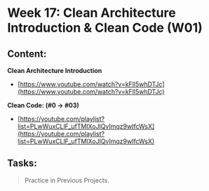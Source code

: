 # Week 17: Clean Architecture Introduction & Clean Code (W01)

## Content:

**Clean Architecture Introduction**

- [https://www.youtube.com/watch?v=kFll5whDTJc](https://www.youtube.com/watch?v=kFll5whDTJc)

**Clean Code: (#0 → #03)**

- [https://youtube.com/playlist?list=PLwWuxCLlF_ufTMlXoJlQvImqz9wIfcWsX](https://youtube.com/playlist?list=PLwWuxCLlF_ufTMlXoJlQvImqz9wIfcWsX)

## Tasks:

> Practice in Previous Projects.
